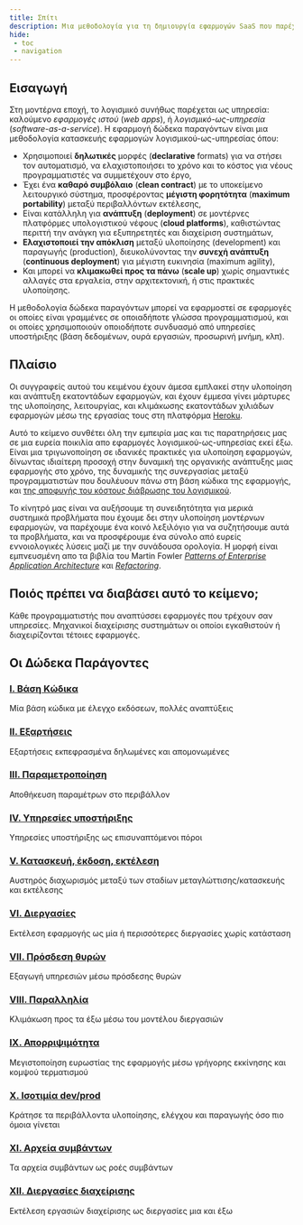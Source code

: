 ```yaml
---
title: Σπίτι
description: Μια μεθοδολογία για τη δημιουργία εφαρμογών SaaS που παρέχει μέγιστη ευελιξία ανάπτυξης, φορητότητα και επεκτασιμότητα.
hide:
 - toc
 - navigation
---
```


## Εισαγωγή

Στη μοντέρνα εποχή, το λογισμικό συνήθως παρέχεται ως υπηρεσία: καλούμενο *εφαρμογές ιστού* (*web apps*), ή *λογισμικό-ως-υπηρεσία* (*software-as-a-service*).  Η εφαρμογή δώδεκα παραγόντων είναι μια μεθοδολογία κατασκευής εφαρμογών  λογισμικού-ως-υπηρεσίας όπου:

* Χρησιμοποιεί **δηλωτικές** μορφές (**declarative** formats) για να στήσει τον αυτοματισμό, να ελαχιστοποιήσει το χρόνο και το κόστος για νέους προγραμματιστές να συμμετέχουν στο έργο,
* Έχει ένα **καθαρό συμβόλαιο** (**clean contract**) με το υποκείμενο λειτουργικό σύστημα, προσφέροντας **μέγιστη φορητότητα** (**maximum portability**) μεταξύ περιβαλλόντων εκτέλεσης,
* Είναι κατάλληλη για **ανάπτυξη** (**deployment**) σε μοντέρνες πλατφόρμες υπολογιστικού νέφους (**cloud platforms**), καθιστώντας περιττή την ανάγκη για εξυπηρετητές και διαχείριση συστημάτων,
* **Ελαχιστοποιεί την απόκλιση** μεταξύ υλοποίησης (development) και παραγωγής (production), διευκολύνοντας την **συνεχή ανάπτυξη** (**continuous deployment**) για μέγιστη ευκινησία (maximum agility),
* Και μπορεί να **κλιμακωθεί προς τα πάνω** (**scale up**) χωρίς σημαντικές αλλαγές στα εργαλεία, στην αρχιτεκτονική, ή στις πρακτικές υλοποίησης.

Η μεθοδολογία δώδεκα παραγόντων μπορεί να εφαρμοστεί σε εφαρμογές οι οποίες είναι γραμμένες σε οποιαδήποτε γλώσσα προγραμματισμού, και οι οποίες χρησιμοποιούν οποιοδήποτε συνδυασμό από υπηρεσίες υποστήριξης (βάση δεδομένων, ουρά εργασιών, προσωρινή μνήμη, κλπ).

## Πλαίσιο

Οι συγγραφείς αυτού του κειμένου έχουν άμεσα εμπλακεί στην υλοποίηση και ανάπτυξη εκατοντάδων εφαρμογών, και έχουν έμμεσα γίνει μάρτυρες της υλοποίησης, λειτουργίας, και κλιμάκωσης  εκατοντάδων χιλιάδων εφαρμογών μέσω της εργασίας τους στη πλατφόρμα <a href="http://www.heroku.com/" target="_blank">Heroku</a>.

Αυτό το κείμενο συνθέτει όλη την εμπειρία μας και τις παρατηρήσεις μας σε μια ευρεία ποικιλία απο εφαρμογές λογισμικού-ως-υπηρεσίας εκεί έξω.  Είναι μια τριγωνοποίηση σε ιδανικές πρακτικές για υλοποίηση εφαρμογών, δίνωντας ιδιαίτερη προσοχή στην δυναμική της οργανικής ανάπτυξης μιας εφαρμογής στο χρόνο, της δυναμικής της συνεργασίας μεταξύ προγραμματιστών που δουλέυουν πάνω στη βάση κώδικα της εφαρμογής, και <a href="http://blog.heroku.com/archives/2011/6/28/the_new_heroku_4_erosion_resistance_explicit_contracts/" target="_blank">της αποφυγής του κόστους διάβρωσης του λογισμικού</a>.

Το κίνητρό μας είναι να αυξήσουμε τη συνειδητότητα για μερικά συστημικά προβλήματα που έχουμε δει στην υλοποίηση μοντέρνων εφαρμογών, να παρέχουμε ένα κοινό λεξιλόγιο για να συζητήσουμε αυτά τα προβλήματα, και να προσφέρουμε ένα σύνολο από ευρείς εννοιολογικές λύσεις μαζί με την συνάδουσα ορολογία.  Η μορφή είναι εμπνευσμένη απο τα βιβλία του Martin Fowler *<a href="https://books.google.com/books/about/Patterns_of_enterprise_application_archi.html?id=FyWZt5DdvFkC" target="_blank">Patterns of Enterprise Application Architecture</a>* και *<a href="https://books.google.com/books/about/Refactoring.html?id=1MsETFPD3I0C" target="_blank">Refactoring</a>*.

## Ποιός πρέπει να διαβάσει αυτό το κείμενο;

Κάθε προγραμματιστής που αναπτύσσει εφαρμογές που τρέχουν σαν υπηρεσίες.  Μηχανικοί διαχείρισης συστημάτων οι οποίοι εγκαθιστούν ή διαχειρίζονται τέτοιες εφαρμογές.

## Οι Δώδεκα Παράγοντες

### [I. Βάση Κώδικα](./codebase.md)

Μία βάση κώδικα με έλεγχο εκδόσεων, πολλές αναπτύξεις

### [II. Εξαρτήσεις](./dependencies.md)

Εξαρτήσεις εκπεφρασμένα δηλωμένες και απομονωμένες

### [III. Παραμετροποίηση](./config.md)

Αποθήκευση παραμέτρων στο περιβάλλον

### [IV. Υπηρεσίες υποστήριξης](./backing-services.md)

Υπηρεσίες υποστήριξης ως επισυναπτόμενοι πόροι

### [V. Κατασκευή, έκδοση, εκτέλεση](./build-release-run.md)

Αυστηρός διαχωρισμός μεταξύ των σταδίων μεταγλώττισης/κατασκευής και εκτέλεσης

### [VI. Διεργασίες](./processes.md)

Εκτέλεση εφαρμογής ως μία ή περισσότερες διεργασίες χωρίς κατάσταση

### [VII. Πρόσδεση θυρών](./port-binding.md)

Εξαγωγή υπηρεσιών μέσω πρόσδεσης θυρών

### [VIII. Παραλληλία](./concurrency.md)

Κλιμάκωση προς τα έξω μέσω του μοντέλου διεργασιών

### [IX. Απορριψιμότητα](./disposability.md)

Μεγιστοποίηση ευρωστίας της εφαρμογής μέσω γρήγορης εκκίνησης και κομψού τερματισμού

### [X. Ισοτιμία dev/prod](./dev-prod-parity.md)

Κράτησε τα περιβάλλοντα υλοποίησης, ελέγχου και παραγωγής όσο πιο όμοια γίνεται

### [XI. Αρχεία συμβάντων](./logs.md)

Τα αρχεία συμβάντων ως ροές συμβάντων

### [XII. Διεργασίες διαχείρισης](./admin-processes.md)

Εκτέλεση εργασιών διαχείρισης ως διεργασίες μια και έξω

